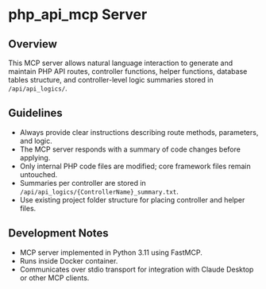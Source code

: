 # php_api_mcp Server

## Overview

This MCP server allows natural language interaction to generate and maintain PHP API routes, controller functions, helper functions, database tables structure, and controller-level logic summaries stored in `/api/api_logics/`.

## Guidelines

- Always provide clear instructions describing route methods, parameters, and logic.
- The MCP server responds with a summary of code changes before applying.
- Only internal PHP code files are modified; core framework files remain untouched.
- Summaries per controller are stored in `/api/api_logics/{ControllerName}_summary.txt`.
- Use existing project folder structure for placing controller and helper files.

## Development Notes

- MCP server implemented in Python 3.11 using FastMCP.
- Runs inside Docker container.
- Communicates over stdio transport for integration with Claude Desktop or other MCP clients.

